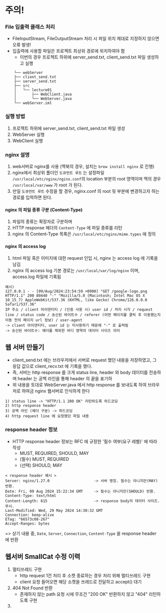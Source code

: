# 주의!
### File 입출력 클래스 처리
- FileInputStream, FileOutputStream 처리 시 파일 위치 제대로 지정하지 않으면 오류 발생!
- 입출력에 사용할 파일은 프로젝트 최상위 경로에 위치하여야 함
  - 이번의 경우 프로젝트 하위에 server_send.txt, client_send.txt 파일 생성하고 실행
```
    └── webServer
    ├── client_send.txt
    ├── server_send.txt
    ├── src
    │   └── lecture01
    │       ├── WebClient.java
    │       └── WebServer.java
    └── webServer.iml
```

### 실행 방법
1. 프로젝트 하위에 server_send.txt, client_send.txt 파일 생성
2. WebServer 실행
3. WebClient 실행


### nginx 설명
1. web서버로 nginx를 사용 (맥북의 경우, 설치는 ``brew install nginx`` 로 진행)
2. nginx에서 최상위 폴더인 ``도큐먼트 루트`` 는 설정파일 ``/usr/local/etc/nginx/nginx.conf``의 location 부분의 root 영역이며
   맥의 경우 ``/usr/local/var/www`` 가 root 가 된다.
3. 만일 ``도큐먼트 루트`` 수정을 할 경우, nginx.conf 의 root 뒷 부분에 변경하고자 하는 경로를 입력하면 된다.

#### nginx 의 파일 종류 구분 (Content-Type)
1. 파일의 종류는 확장자로 구분하며
2. HTTP response 헤더의 ``Content-Type`` 에 파일 종류를 리턴
3. nginx 의 Content-Type 목록은 ``/usr/local/etc/nginx/mime.types`` 에 정의

#### nginx 의 access log
1. html 파일 혹은 이미지에 대한 request 인입 시, nginx 는 access log 에 기록을 남김
2. nginx 의 access log 기본 경로는 ``/usr/local/var/log/nginx`` 이며, access.log 파일에 기록됨
```
예시) 
127.0.0.1 - - [09/Aug/2024:23:54:59 +0900] "GET /google-logo.png HTTP/1.1" 200 80440 "-" "Mozilla/5.0 (Macintosh; Intel Mac OS X 10_15_7) AppleWebKit/537.36 (KHTML, like Gecko) Chrome/126.0.0.0 Safari/537.36"
IP 주소 / client 아이덴티티 / (인증 사용 시) user id / 처리 시각 / request line / status code / 송신된 바이트수 / referer (어떤 페이지를 클릭 후 이동했는지 이동 전의 페이지 url 정보) / user-agent
-> client 아이덴티티, user id 는 미사용하기 때문에 "-" 로 출력됨
-> 송신된 바이트수: 헤더를 제외한 바디 영역의 데이터 사이즈 의미
```

## 웹 서버 만들기
- client_send.txt 에는 브라우저에서 서버로 request 했던 내용을 저장하였고, 그 응답 값으로 client_recv.txt 에 기록을 했다.
- 즉, 서버는 http response 를 크게 status line, header 와 body 데이터를 전송하며 header 는 공백 라인을 통해 header 의 끝을 표기하
- 위 내용을 토대로 WebServer.java 에서 http response 를 보내도록 하여 브라우저로 하여금 nginx 웹서버로 인식하게 한다
```
1) status line -> "HTTP/1.1 200 OK" 리턴하도록 하드코딩
2) http response header
3) 공백 라인 (헤더 구분) -> 하드코딩
4) http request line 에 요청했던 파일 내용
```
### response header 정보
- HTTP response header 정보는 RFC 에 규정한 '필수 여부(요구 레벨)' 에 따라 작성
  - MUST, REQUIRED, SHOULD, MAY
  - (필수) MUST, REQUIRED
  - (선택) SHOULD, MAY
```
< response header 예시 >
Server: nginx/1.27.0                    -> 서버 명칭. 필수는 아니지만(MAY) 반환.
Date: Fri, 09 Aug 2024 15:22:34 GMT     -> 필수는 아니지만(SHOULD) 반환.
Content-Type: text/html
Content-Length: 615                     -> response body의 데이터 사이즈. 무시. 
Last-Modified: Wed, 29 May 2024 14:30:32 GMT
Connection: keep-alive
ETag: "66573c08-267"
Accept-Ranges: bytes
```
=> 상기 내용 중, ``Date``, ``Server``, ``Connection``, ``Content-Type`` 을 response header 에 반환


## 웹서버 SmallCat 수정 이력
1. 멀티쓰레드 구현
   - http request 1건 처리 후 소켓 종료하는 경우 처리 위해 멀티쓰레드 구현
   - client 요청 들어오면 해당 소켓을 쓰레드로 전달하고 accept() 대기
2. 404 Not Found 반환
   - 존재하지 않는 path 요청 시에 무조건 "200 OK" 반환하지 않고 "404" 리턴하도록 구현 
3. 